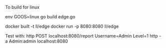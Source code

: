 
To build for linux

env GOOS=linux go build edge.go

docker built -t ll/edge
docker run -p 8080:8080 ll/edge


Test with:
http POST localhost:8080/report Username=Admin Level=1
http -a Admin:admin localhost:8080